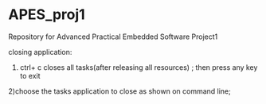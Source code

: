 # APES_proj1
Repository for Advanced Practical Embedded Software Project1

closing application:
1) ctrl+ c closes all tasks(after releasing all resources) ; then press any key to exit

2)choose the tasks application to close as shown on command line;
